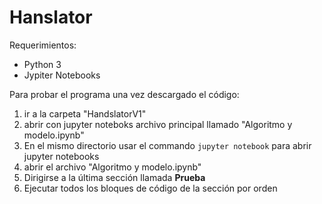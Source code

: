 # Hanslator

Requerimientos:

- Python 3
- Jypiter Notebooks

Para probar el programa una vez descargado el código:

1. ir a la carpeta "HandslatorV1"
1. abrir con jupyter noteboks archivo principal llamado "Algoritmo y modelo.ipynb"
 1. En el mismo directorio usar el commando `jupyter notebook` para abrir jupyter notebooks
 1. abrir el archivo "Algoritmo y modelo.ipynb"
1. Dirigirse a la última sección llamada **Prueba**
1. Ejecutar todos los bloques de código de la sección por orden

 
